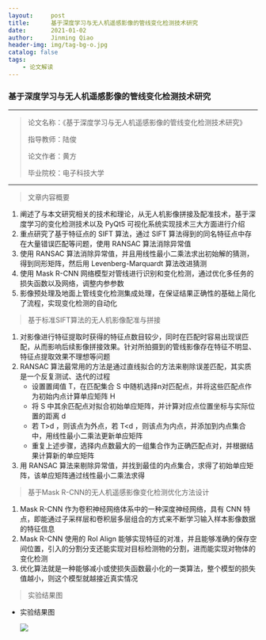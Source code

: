 ```yaml
---
layout:     post
title:      基于深度学习与无人机遥感影像的管线变化检测技术研究
date:       2021-01-02
author:     Jinming Qiao
header-img: img/tag-bg-o.jpg
catalog: false
tags:
    - 论文解读
---
```

### 基于深度学习与无人机遥感影像的管线变化检测技术研究

---

> 论文名称：《基于深度学习与无人机遥感影像的管线变化检测技术研究》
>
> 指导教师：陆俊
>
> 论文作者：黄方
>
> 毕业院校：电子科技大学

---



> 文章内容概要

1. 阐述了与本文研究相关的技术和理论，从无人机影像拼接及配准技术，基于深度学习的变化检测技术以及 PyQt5 可视化系统实现技术三大方面进行介绍
2. 重点研究了基于特征点的 SIFT 算法，通过 SIFT 算法得到的同名特征点中存在大量错误匹配等问题，使用 RANSAC 算法消除异常值
3. 使用 RANSAC 算法消除异常值，并且用线性最小二乘法求出初始解的猜测，得到同形矩阵，然后用 Levenberg-Marquardt 算法改进猜测
4. 使用 Mask R-CNN 网络模型对管线进行识别和变化检测，通过优化多任务的损失函数以及网络，调整内参参数
5. 影像预处理及地面上管线变化检测集成处理，在保证结果正确性的基础上简化了流程，实现变化检测的自动化



> 基于标准SIFT算法的无人机影像配准与拼接

1. 对影像进行特征提取时获得的特征点数目较少，同时在匹配时容易出现误匹配，从而影响后续影像拼接效果。针对所拍摄到的管线影像存在特征不明显、特征点提取效果不理想等问题
2. RANSAC 算法最常用的方法是通过直线拟合的方法来剔除误差匹配，其实质是一个反复测试、迭代的过程
   - 设置置阈值 T，在匹配集合 S 中随机选择n对匹配点，并将这些匹配点作为初始内点计算单应矩阵 H
   - 将 S 中其余匹配点对拟合初始单应矩阵，并计算对应点位置坐标与实际位置的距离 d
   - 若 T>d ，则该点为外点，若 T<d  ，则该点为内点，并添加到内点集合中，用线性最小二乘法更新单应矩阵
   - 重复上述步骤，选择内点数最大的一组集合作为正确匹配点对，并根据结果计算新的单应矩阵
3. 用 RANSAC 算法来剔除异常值，并找到最佳的内点集合，求得了初始单应矩阵，该单应矩阵通过线性最小二乘法求得



> 基于Mask R-CNN的无人机遥感影像变化检测优化方法设计 

1. Mask R-CNN 作为卷积神经网络体系中的一种深度神经网络，具有 CNN 特点，即能通过子采样层和卷积层多层组合的方式来不断学习输入样本影像数据的特征信息
2. Mask R-CNN 使用的 RoI Align 能够实现特征的对准，并且能够准确的保存空间位置，引入的分割分支还能实现对目标检测物的分割，进而能实现对物体的变化检测
3. 优化算法就是一种能够减小或使损失函数最小化的一类算法，整个模型的损失值越小，则这个模型就越接近真实情况



> 实验结果图

- 实验结果图

  ![](https://qiaojinming.github.io/pic\072_实验结果图.png)